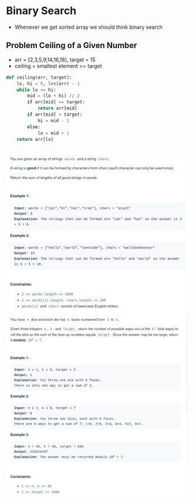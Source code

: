 # Binary Search 


- Whenever we get sorted array we should think binary search 

## Problem Ceiling of a Given Number

- arr = [2,3,5,9,14,16,18], target = 15 
- ceiling = smallest element >= target 

```python
def ceiling(arr, target):
    lo, hi = 0, len(arr) - 1
    while lo <= hi:
        mid = (lo + hi) // 2
        if arr[mid] == target:
            return arr[mid]
        if arr[mid] > target:
            hi = mid - 1
        else:
            lo = mid + 1
    return arr[lo]
        
```

![img.png](img.png)
![img_1.png](img_1.png)